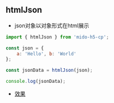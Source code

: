 ## htmlJson
- json对象以对象形式在html展示

```js
import { htmlJson } from 'mido-h5-cp';

const json = {
	a: 'Hello', b: 'World'
};

const jsonData = htmlJson(json);

console.log(jsonData);
```

- [效果](https://zyxpz.github.io/mido-h5-cp/dist/web/htmlJson/Basic)
